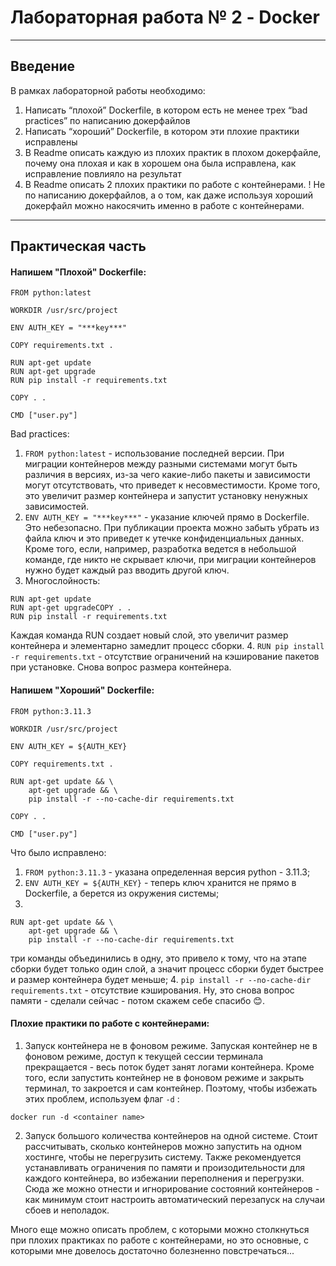 # Лабораторная работа № 2 - Docker

---

## Введение


В рамках лабораторной работы необходимо:

1. Написать “плохой” Dockerfile, в котором есть не менее трех “bad practices” по написанию докерфайлов
2. Написать “хороший” Dockerfile, в котором эти плохие практики исправлены
3. В Readme описать каждую из плохих практик в плохом докерфайле, почему она плохая и как в хорошем она была исправлена, как исправление повлияло на результат
4. В Readme описать 2 плохих практики по работе с контейнерами. ! Не по написанию докерфайлов, а о том, как даже используя хороший докерфайл можно накосячить именно в работе с контейнерами.

---

## Практическая часть

#### Напишем "Плохой" Dockerfile:

```
FROM python:latest

WORKDIR /usr/src/project

ENV AUTH_KEY = "***key***"

COPY requirements.txt . 

RUN apt-get update
RUN apt-get upgrade
RUN pip install -r requirements.txt

COPY . .

CMD ["user.py"]
```

Bad practices:

1. ```FROM python:latest``` - использование последней версии. При миграции контейнеров между разными системами могут быть различия в версиях, из-за чего какие-либо пакеты и зависимости могут отсутствовать, что приведет к несовместимости. Кроме того, это увеличит размер контейнера и запустит установку ненужных зависимостей. 
2. ```ENV AUTH_KEY = "***key***"``` - указание ключей прямо в Dockerfile. Это небезопасно. При публикации проекта можно забыть убрать из файла ключ и это приведет к утечке конфиденциальных данных. Кроме того, если, например, разработка ведется в небольшой команде, где никто не скрывает ключи, при миграции контейнеров нужно будет каждый раз вводить другой ключ.
3. Многослойность:
```
RUN apt-get update
RUN apt-get upgradeCOPY . .
RUN pip install -r requirements.txt
```
Каждая команда RUN создает новый слой, это увеличит размер контейнера и элементарно замедлит процесс сборки. 
4. ```RUN pip install -r requirements.txt``` - отсутствие ограничений на кэширование пакетов при установке. Снова вопрос размера контейнера. 

#### Напишем "Хороший" Dockerfile:

```
FROM python:3.11.3

WORKDIR /usr/src/project

ENV AUTH_KEY = ${AUTH_KEY}

COPY requirements.txt . 

RUN apt-get update && \
    apt-get upgrade && \
    pip install -r --no-cache-dir requirements.txt

COPY . .

CMD ["user.py"]
```
Что было исправлено:
1. ```FROM python:3.11.3``` - указана определенная версия python - 3.11.3;
2. ```ENV AUTH_KEY = ${AUTH_KEY}``` - теперь ключ хранится не прямо в Dockerfile, а берется из окружения системы;
3. 
```
RUN apt-get update && \
    apt-get upgrade && \
    pip install -r --no-cache-dir requirements.txt
```
три команды объединились в одну, это привело к тому, что на этапе сборки будет только один слой, а значит процесс сборки будет быстрее и размер контейнера будет меньше;
4. ```pip install -r --no-cache-dir requirements.txt``` - отсутствие кэширования. Ну, это снова вопрос памяти - сделали сейчас - потом скажем себе спасибо 😊.

#### Плохие практики по работе с контейнерами:

1. Запуск контейнера не в фоновом режиме.
Запуская контейнер не в фоновом режиме, доступ к текущей сессии терминала прекращается - весь поток будет занят логами контейнера. Кроме того, если запустить контейнер не в фоновом режиме и закрыть терминал, то закроется и сам контейнер. 
Поэтому, чтобы избежать этих проблем, используем флаг ```-d``` :

```docker run -d <container name>```

2. Запуск большого количества контейнеров на одной системе. 
Стоит рассчитывать, сколько контейнеров можно запустить на одном хостинге, чтобы не перегрузить систему. 
Также рекомендуется устанавливать ограничения по памяти и произодительности для каждого контейнера, во избежании переполнения и перегрузки.
Сюда же можно отнести и игнорирование состояний контейнеров - как минимум стоит настроить автоматический перезапуск на случаи сбоев и неполадок. 

Много еще можно описать проблем, с которыми можно столкнуться при плохих практиках по работе с контейнерами, но это основные, с которыми мне довелось достаточно болезненно повстречаться...
